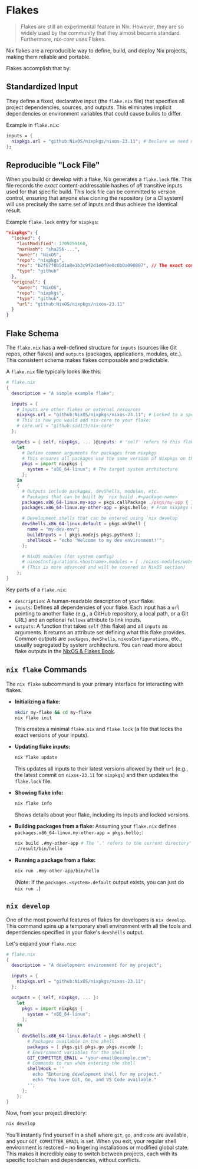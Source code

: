# Flakes

> Flakes are still an experimental feature in Nix. However, they are so widely used by the community that they almost became standard. Furthermore, *nix-core* uses Flakes.

Nix flakes are a reproducible way to define, build, and deploy Nix projects, making them reliable and portable.

Flakes accomplish that by:

## Standardized Input

They define a fixed, declarative input (the `flake.nix` file) that specifies all project dependencies, sources, and outputs. This eliminates implicit dependencies or environment variables that could cause builds to differ.

Example in `flake.nix`:

```nix
inputs = {
  nixpkgs.url = "github:NixOS/nixpkgs/nixos-23.11"; # Declare we need nixpkgs, specifically this branch
};
```

## Reproducible "Lock File"

When you build or develop with a flake, Nix generates a `flake.lock` file. This file records the *exact* content-addressable hashes of *all* transitive inputs used for that specific build. This lock file can be committed to version control, ensuring that anyone else cloning the repository (or a CI system) will use precisely the same set of inputs and thus achieve the identical result.

Example `flake.lock` entry for `nixpkgs`:

```json
"nixpkgs": {
  "locked": {
    "lastModified": 1709259160,
    "narHash": "sha256-...",
    "owner": "NixOS",
    "repo": "nixpkgs",
    "rev": "b2f67f0b5d1a8e1b3c9f2d1e0f0e0c0b0a090807", // The exact commit!
    "type": "github"
  },
  "original": {
    "owner": "NixOS",
    "repo": "nixpkgs",
    "type": "github",
    "url": "github:NixOS/nixpkgs/nixos-23.11"
  }
}
```

## Flake Schema

The `flake.nix` has a well-defined structure for `inputs` (sources like Git repos, other flakes) and `outputs` (packages, applications, modules, etc.). This consistent schema makes flakes composable and predictable.

A `flake.nix` file typically looks like this:

```nix
# flake.nix
{
  description = "A simple example flake";

  inputs = {
    # Inputs are other flakes or external resources
    nixpkgs.url = "github:NixOS/nixpkgs/nixos-23.11"; # Locked to a specific branch/version
    # This is how you would add nix-core to your flake:
    # core.url = "github:sid115/nix-core"
  };

  outputs = { self, nixpkgs, ... }@inputs: # 'self' refers to this flake, inputs are available
    let
      # Define common arguments for packages from nixpkgs
      # This ensures all packages use the same version of Nixpkgs on this system
      pkgs = import nixpkgs {
        system = "x86_64-linux"; # The target system architecture
      };
    in
    {
      # Outputs include packages, devShells, modules, etc.
      # Packages that can be built by `nix build .#<package-name>`
      packages.x86_64-linux.my-app = pkgs.callPackage ./pkgs/my-app { };
      packages.x86_64-linux.my-other-app = pkgs.hello; # From nixpkgs directly

      # Development shells that can be entered using `nix develop`
      devShells.x86_64-linux.default = pkgs.mkShell {
        name = "my-dev-env";
        buildInputs = [ pkgs.nodejs pkgs.python3 ];
        shellHook = "echo 'Welcome to my dev environment!'";
      };

      # NixOS modules (for system config)
      # nixosConfigurations.<hostname>.modules = [ ./nixos-modules/webserver.nix ];
      # (This is more advanced and will be covered in NixOS section)
    };
}
```

Key parts of a `flake.nix`:
- `description`: A human-readable description of your flake.
- `inputs`: Defines all dependencies of your flake. Each input has a `url` pointing to another flake (e.g., a GitHub repository, a local path, or a Git URL) and an optional `follows` attribute to link inputs.
- `outputs`: A function that takes `self` (this flake) and all `inputs` as arguments. It returns an attribute set defining what this flake provides. Common outputs are `packages`, `devShells`, `nixosConfigurations`, etc., usually segregated by system architecture. You can read more about flake outputs in the [NixOS & Flakes Book](https://nixos-and-flakes.thiscute.world/other-usage-of-flakes/outputs).

## `nix flake` Commands

The `nix flake` subcommand is your primary interface for interacting with flakes.

-   **Initializing a flake:**
    ```bash
    mkdir my-flake && cd my-flake
    nix flake init
    ```
    This creates a minimal `flake.nix` and `flake.lock` (a file that locks the exact versions of your inputs).

-   **Updating flake inputs:**
    ```bash
    nix flake update
    ```
    This updates all inputs to their latest versions allowed by their `url` (e.g., the latest commit on `nixos-23.11` for `nixpkgs`) and then updates the `flake.lock` file.

-   **Showing flake info:**
    ```bash
    nix flake info
    ```
    Shows details about your flake, including its inputs and locked versions.

-   **Building packages from a flake:**
    Assuming your `flake.nix` defines `packages.x86_64-linux.my-other-app = pkgs.hello;`:
    ```bash
    nix build .#my-other-app # The '.' refers to the current directory's flake
    ./result/bin/hello
    ```

-   **Running a package from a flake:**
    ```bash
    nix run .#my-other-app/bin/hello
    ```
    (Note: If the `packages.<system>.default` output exists, you can just do `nix run .`)

## `nix develop`

One of the most powerful features of flakes for developers is `nix develop`. This command spins up a temporary shell environment with all the tools and dependencies specified in your flake's `devShells` output.

Let's expand your `flake.nix`:
```nix
# flake.nix
{
  description = "A development environment for my project";

  inputs = {
    nixpkgs.url = "github:NixOS/nixpkgs/nixos-23.11";
  };

  outputs = { self, nixpkgs, ... }:
    let
      pkgs = import nixpkgs {
        system = "x86_64-linux";
      };
    in
    {
      devShells.x86_64-linux.default = pkgs.mkShell {
        # Packages available in the shell
        packages = [ pkgs.git pkgs.go pkgs.vscode ];
        # Environment variables for the shell
        GIT_COMMITTER_EMAIL = "your-email@example.com";
        # Commands to run when entering the shell
        shellHook = ''
          echo "Entering development shell for my project."
          echo "You have Git, Go, and VS Code available."
        '';
      };
    };
}
```

Now, from your project directory:

```bash
nix develop
```

You'll instantly find yourself in a shell where `git`, `go`, and `code` are available, and your `GIT_COMMITTER_EMAIL` is set. When you exit, your regular shell environment is restored – no lingering installations or modified global state. This makes it incredibly easy to switch between projects, each with its specific toolchain and dependencies, without conflicts.
